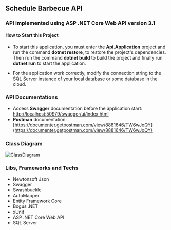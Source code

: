 ## Schedule Barbecue API

### API implemented using ASP .NET Core Web API version 3.1

#### How to Start this Project
* To start this application, you must enter the **Api.Application** project and run the command **dotnet restore**, to restore the project's dependencies. Then run the command **dotnet build** to build the project and finally run **dotnet run** to start the application.

* For the application work correctly, modify the connection string to the SQL Server instance of your local database or some database in the cloud.

### API Documentations
* Access **Swagger** documentation before the application start: [http://localhost:50979/swagger/ui/index.html](http://localhost:50979/swagger/ui/index.html) 
* **Postman** documentation: [https://documenter.getpostman.com/view/8881646/TW6wJoQY](https://documenter.getpostman.com/view/8881646/TW6wJoQY)

### Class Diagram
![ClassDiagram](https://docs.google.com/uc?id=17ZpoEhMRj0PHt2IyYH3n4Sd-cCkGszKP)

### Libs, Frameworks and Techs
* Newtonsoft Json
* Swagger
* Swashbuckle
* AutoMapper
* Entity Framework Core
* Bogus .NET
* xUnit
* ASP .NET Core Web API
* SQL Server